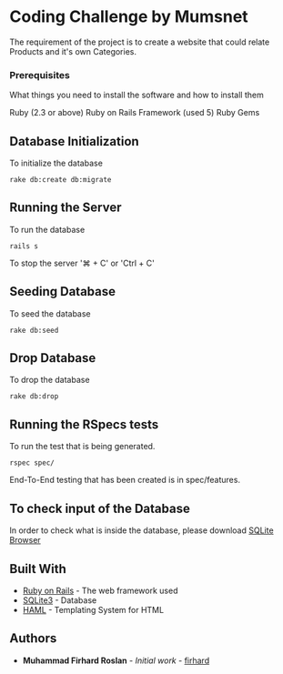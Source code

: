 # Coding Challenge by Mumsnet

The requirement of the project is to create a website that could relate Products and it's own Categories.

### Prerequisites

What things you need to install the software and how to install them

Ruby (2.3 or above)
Ruby on Rails Framework (used 5)
Ruby Gems

## Database Initialization

To initialize the database

```
rake db:create db:migrate
```

## Running the Server

To run the database

```
rails s
```

To stop the server '⌘ + C' or 'Ctrl + C'

## Seeding Database

To seed the database

```
rake db:seed
```

## Drop Database

To drop the database

```
rake db:drop
```

## Running the RSpecs tests

To run the test that is being generated.

```
rspec spec/
```

End-To-End testing that has been created is in spec/features.

## To check input of the Database

In order to check what is inside the database, please download [SQLite Browser](http://sqlitebrowser.org/)

## Built With

* [Ruby on Rails](http://rubyonrails.org/) - The web framework used
* [SQLite3](https://www.sqlite.org/index.html) - Database
* [HAML](http://haml.info/) - Templating System for HTML

## Authors

* **Muhammad Firhard Roslan** - *Initial work* - [firhard](https://github.com/firhard)
